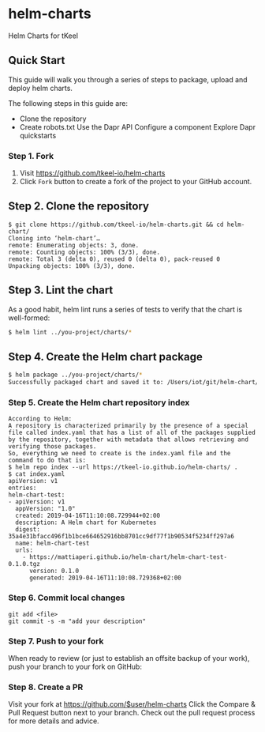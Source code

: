 # helm-charts

Helm Charts for tKeel

## Quick Start

This guide will walk you through a series of steps to package, upload and deploy helm charts. 

The following steps in this guide are:

 - Clone the repository
 - Create robots.txt
Use the Dapr API
Configure a component
Explore Dapr quickstarts


### Step 1. Fork

1. Visit https://github.com/tkeel-io/helm-charts
2. Click `Fork` button to create a fork of the project to your GitHub account.

## Step 2. Clone the repository
```
$ git clone https://github.com/tkeel-io/helm-charts.git && cd helm-chart/
Cloning into ‘helm-chart’…
remote: Enumerating objects: 3, done.
remote: Counting objects: 100% (3/3), done.
remote: Total 3 (delta 0), reused 0 (delta 0), pack-reused 0
Unpacking objects: 100% (3/3), done.
```

## Step 3. Lint the chart

As a good habit, helm lint runs a series of tests to verify that
the chart is well-formed:

```bash
$ helm lint ../you-project/charts/*
```

## Step 4. Create the Helm chart package

```bash
$ helm package ../you-project/charts/*
Successfully packaged chart and saved it to: /Users/iot/git/helm-chart/helm-chart-test-0.1.0.tgz
```

### Step 5. Create the Helm chart repository index

```
According to Helm:
A repository is characterized primarily by the presence of a special file called index.yaml that has a list of all of the packages supplied by the repository, together with metadata that allows retrieving and verifying those packages.
So, everything we need to create is the index.yaml file and the command to do that is:
$ helm repo index --url https://tkeel-io.github.io/helm-charts/ .
$ cat index.yaml
apiVersion: v1
entries:
helm-chart-test:
- apiVersion: v1
  appVersion: "1.0"
  created: 2019-04-16T11:10:08.729944+02:00
  description: A Helm chart for Kubernetes
  digest: 35a4e31bfacc496f1b1bce664652916bb8701cc9df77f1b90534f5234ff297a6
  name: helm-chart-test
  urls:
    - https://mattiaperi.github.io/helm-chart/helm-chart-test-0.1.0.tgz
      version: 0.1.0
      generated: 2019-04-16T11:10:08.729368+02:00
```

### Step 6. Commit local changes

```
git add <file>
git commit -s -m "add your description"
```

### Step 7. Push to your fork

When ready to review (or just to establish an offsite backup of your work), push your branch to your fork on GitHub:

### Step 8. Create a PR

Visit your fork at https://github.com/$user/helm-charts
Click the Compare & Pull Request button next to your branch.
Check out the pull request process for more details and advice.

